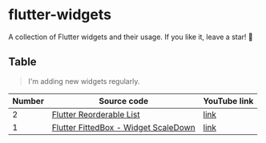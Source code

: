 # flutter-widgets

A collection of Flutter widgets and their usage. If you like it, leave a star! 🌟

## Table

> I'm adding new widgets regularly.

| Number | Source code | YouTube link |                                                                           
| -- |-----------------------------------------------------------------------------------------------------------------------------------------------------------------------------------| -------------- |
| 2 | [Flutter Reorderable List](https://github.com/khamidjon/reorderable-list) | [link](https://www.youtube.com/watch?v=zGFuF-M-Bcc&list=PLugRLXH5Bn8vZYe1qLoAZECPNvDeIa56P&index=2) | 
| 1 | [Flutter FittedBox - Widget ScaleDown](https://github.com/khamidjon/fitted-box) | [link](https://www.youtube.com/watch?v=MAfEWm0wRYo&list=PLugRLXH5Bn8vZYe1qLoAZECPNvDeIa56P) | 




